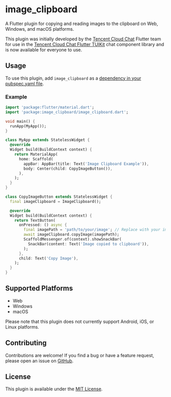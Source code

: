 
# image_clipboard

A Flutter plugin for copying and reading images to the clipboard on Web, Windows, and macOS platforms. 

This plugin was initially developed by the [Tencent Cloud Chat](https://trtc.io/products/chat?utm_source=gfs&utm_medium=link&utm_campaign=%E6%B8%A0%E9%81%93&_channel_track_key=k6WgfCKn) Flutter team for use in the [Tencent Cloud Chat Flutter TUIKit](https://www.tencentcloud.com/document/product/1047/50059?from=pub) chat component library and is now available for everyone to use.

## Usage

To use this plugin, add `image_clipboard` as a [dependency in your pubspec.yaml file](https://flutter.dev/docs/development/packages-and-plugins/using-packages).

### Example

```dart
import 'package:flutter/material.dart';
import 'package:image_clipboard/image_clipboard.dart';

void main() {
  runApp(MyApp());
}

class MyApp extends StatelessWidget {
  @override
  Widget build(BuildContext context) {
    return MaterialApp(
      home: Scaffold(
        appBar: AppBar(title: Text('Image Clipboard Example')),
        body: Center(child: CopyImageButton()),
      ),
    );
  }
}

class CopyImageButton extends StatelessWidget {
  final imageClipboard = ImageClipboard();

  @override
  Widget build(BuildContext context) {
    return TextButton(
      onPressed: () async {
        final imagePath = 'path/to/your/image'; // Replace with your image path or URL
        await imageClipboard.copyImage(imagePath);
        ScaffoldMessenger.of(context).showSnackBar(
          SnackBar(content: Text('Image copied to clipboard')),
        );
      },
      child: Text('Copy Image'),
    );
  }
}
```

## Supported Platforms

- Web
- Windows
- macOS

Please note that this plugin does not currently support Android, iOS, or Linux platforms.

## Contributing

Contributions are welcome! If you find a bug or have a feature request, please open an issue on [GitHub](https://github.com/your_github_username/image_clipboard/issues).

## License

This plugin is available under the [MIT License](https://opensource.org/licenses/MIT).
